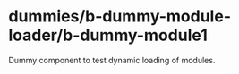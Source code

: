 # dummies/b-dummy-module-loader/b-dummy-module1

Dummy component to test dynamic loading of modules.
